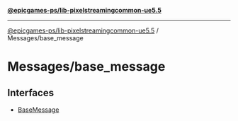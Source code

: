 [**@epicgames-ps/lib-pixelstreamingcommon-ue5.5**](../../README.md)

***

[@epicgames-ps/lib-pixelstreamingcommon-ue5.5](../../README.md) / Messages/base\_message

# Messages/base\_message

## Interfaces

- [BaseMessage](interfaces/BaseMessage.md)
